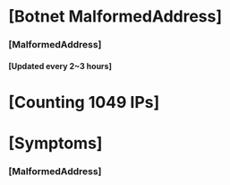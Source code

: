# [Botnet MalformedAddress]
### [MalformedAddress]
#### [Updated every 2~3 hours]

# [Counting 1049 IPs]

# [Symptoms] 
###   [MalformedAddress]
